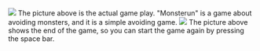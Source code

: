 <img src="https://user-images.githubusercontent.com/92027143/211141748-437d0da7-744d-4823-8499-a3de3a7b7d49.png" >
The picture above is the actual game play. "Monsterun" is a game about avoiding monsters, and it is a simple avoiding game.


<img src="https://user-images.githubusercontent.com/92027143/211141918-46251843-f0c5-4d9d-9910-2f8682eecf7e.png">
The picture above shows the end of the game, so you can start the game again by pressing the space bar.
